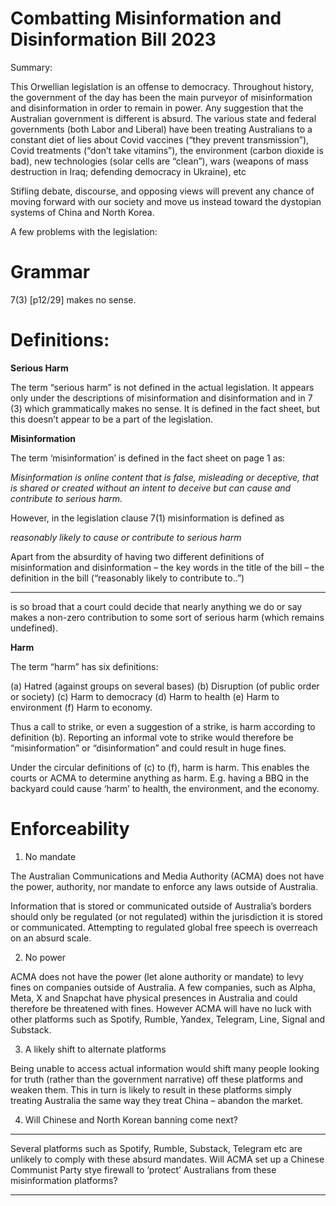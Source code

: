 # Combatting Misinformation and Disinformation Bill 2023

Summary:

This Orwellian legislation is an offense to democracy. Throughout history, the government of the day
has been the main purveyor of misinformation and disinformation in order to remain in power. Any
suggestion that the Australian government is different is absurd. The various state and federal
governments (both Labor and Liberal) have been treating Australians to a constant diet of lies about
Covid vaccines (“they prevent transmission”), Covid treatments (“don’t take vitamins”), the environment
(carbon dioxide is bad), new technologies (solar cells are “clean”), wars (weapons of mass destruction in
Iraq; defending democracy in Ukraine), etc

Stifling debate, discourse, and opposing views will prevent any chance of moving forward with our
society and move us instead toward the dystopian systems of China and North Korea.

A few problems with the legislation:

# Grammar
7(3) [p12/29] makes no sense.

# Definitions:

**Serious Harm**

The term “serious harm” is not defined in the actual legislation. It appears only under the
descriptions of misinformation and disinformation and in 7 (3) which grammatically makes no sense.
It is defined in the fact sheet, but this doesn’t appear to be a part of the legislation.

**Misinformation**

The term ‘misinformation’ is defined in the fact sheet on page 1 as:

_Misinformation is online content that is false, misleading or deceptive, that is shared or created_
_without an intent to deceive but can cause and contribute to serious harm._

However, in the legislation clause 7(1) misinformation is defined as

_reasonably likely to cause or contribute to serious harm_

Apart from the absurdity of having two different definitions of misinformation and disinformation –
the key words in the title of the bill – the definition in the bill (“reasonably likely to contribute to..”)


-----

is so broad that a court could decide that nearly anything we do or say makes a non-zero
contribution to some sort of serious harm (which remains undefined).

**Harm**

The term “harm” has six definitions:

(a) Hatred (against groups on several bases)
(b) Disruption (of public order or society)
(c) Harm to democracy
(d) Harm to health
(e) Harm to environment
(f) Harm to economy.

Thus a call to strike, or even a suggestion of a strike, is harm according to definition (b). Reporting an
informal vote to strike would therefore be “misinformation” or “disinformation” and could result in
huge fines.

Under the circular definitions of (c) to (f), harm is harm. This enables the courts or ACMA to
determine anything as harm. E.g. having a BBQ in the backyard could cause ‘harm’ to health, the
environment, and the economy.

# Enforceability

1. No mandate

The Australian Communications and Media Authority (ACMA) does not have the power, authority, nor
mandate to enforce any laws outside of Australia.

Information that is stored or communicated outside of Australia’s borders should only be regulated (or
not regulated) within the jurisdiction it is stored or communicated. Attempting to regulated global free
speech is overreach on an absurd scale.

2. No power

ACMA does not have the power (let alone authority or mandate) to levy fines on companies outside of
Australia. A few companies, such as Alpha, Meta, X and Snapchat have physical presences in Australia
and could therefore be threatened with fines. However ACMA will have no luck with other platforms
such as Spotify, Rumble, Yandex, Telegram, Line, Signal and Substack.

3. A likely shift to alternate platforms

Being unable to access actual information would shift many people looking for truth (rather than the
government narrative) off these platforms and weaken them. This in turn is likely to result in these
platforms simply treating Australia the same way they treat China – abandon the market.

4. Will Chinese and North Korean banning come next?


-----

Several platforms such as Spotify, Rumble, Substack, Telegram etc are unlikely to comply with these
absurd mandates. Will ACMA set up a Chinese Communist Party stye firewall to ‘protect’ Australians
from these misinformation platforms?


-----

